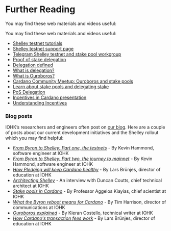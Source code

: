 # Further Reading

You may find these web materials and videos useful:

You may find these web materials and videos useful:
* [Shelley testnet tutorials](https://github.com/input-output-hk/cardano-tutorials)
* [Shelley testnet support page](https://iohk.zendesk.com/hc/en-us/categories/900000102203-Shelley-Testnet)
* [Telegram Shelley testnet and stake pool workgroup](https://t.me/CardanoStakePoolWorkgroup)
* [Proof of stake delegation](https://www.youtube.com/watch?v=Um9RaJVxl6o)
* [Delegation defined](https://www.youtube.com/watch?v=BapcrB8xSeI&feature=youtu.be)
* [What is delegation?](https://youtu.be/BapcrB8xSeI)
* [What is Ouroboros?](https://www.cardano.org/en/ouroboros/)
* [Cardano Community Meetup: Ouroboros and stake pools](https://www.youtube.com/watch?v=ur1lttBXAGM)
* [Learn about stake pools and delegating stake](https://staking.cardano.org/) 
* [PoS Delegation](https://www.youtube.com/watch?v=Um9RaJVxl6o) 
* [Incentives in Cardano presentation](https://static.iohk.io/docs/extra/Incentives-in-Cardano-Presentation.pdf)
* [Understanding Incentives](https://youtu.be/C6DlCL6p_UE)

### Blog posts

IOHK’s researchers and engineers often post on [our blog](https://iohk.io/blog/). Here are a couple of posts about our current development initiatives and the Shelley rollout which you may find helpful:

* _[From Byron to Shelley: Part one, the testnets](https://iohk.io/en/blog/posts/2020/04/29/from-byron-to-shelley-part-one-the-testnets/)_ - By Kevin Hammond, software engineer at IOHK
* _[From Byron to Shelley: Part two, the journey to mainnet](https://iohk.io/en/blog/posts/2020/05/11/from-byron-to-shelley-part-two-the-journey-to-the-mainnet/)_ - By Kevin Hammond, software engineer at IOHK
* _[How Pledging will keep Cardano healthy](https://iohk.io/en/blog/posts/2020/05/12/how-pledging-encourages-a-healthy-decentralized-cardano-ecosystem/)_ - By Lars Brünjes, director of education at IOHK
* _[Architecting Shelley](https://iohk.io/en/blog/posts/2020/04/07/architecting-shelley-an-interview-with-duncan-coutts-1/)_ - An interview with Duncan Coutts, chief technical architect at IOHK
* _[Stake pools in Cardano](https://iohk.io/blog/stake-pools-in-cardano/)_ - By Professor Aggelos Kiayias, chief scientist at IOHK
* _[What the Byron reboot means for Cardano](https://iohk.io/en/blog/posts/2020/03/30/what-the-byron-reboot-means-for-cardano/)_ - By Tim Harrison, director of communications at IOHK
* _[Ouroboros explained](https://iohk.io/en/blog/posts/2020/03/23/from-classic-to-hydra-the-implementations-of-ouroboros-explained/)_ - By Kieran Costello, technical writer at IOHK
* _[How Cardano's transaction fees work](https://iohk.io/blog/how-cardanos-transaction-fees-work/)_ - By Lars Brünjes, director of education at IOHK
